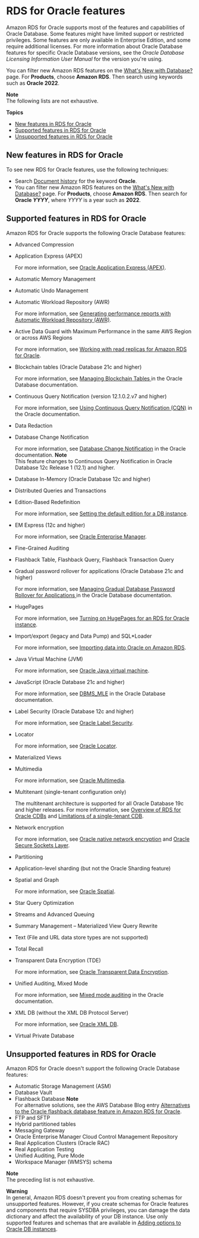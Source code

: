 # RDS for Oracle features<a name="Oracle.Concepts.FeatureSupport"></a>

Amazon RDS for Oracle supports most of the features and capabilities of Oracle Database\. Some features might have limited support or restricted privileges\. Some features are only available in Enterprise Edition, and some require additional licenses\. For more information about Oracle Database features for specific Oracle Database versions, see the *Oracle Database Licensing Information User Manual* for the version you're using\.

You can filter new Amazon RDS features on the [What's New with Database?](http://aws.amazon.com/about-aws/whats-new/database/) page\. For **Products**, choose **Amazon RDS**\. Then search using keywords such as **Oracle 2022**\.

**Note**  
The following lists are not exhaustive\.

**Topics**
+ [New features in RDS for Oracle](#Oracle.Concepts.FeatureSupport.new)
+ [Supported features in RDS for Oracle](#Oracle.Concepts.FeatureSupport.supported)
+ [Unsupported features in RDS for Oracle](#Oracle.Concepts.FeatureSupport.unsupported)

## New features in RDS for Oracle<a name="Oracle.Concepts.FeatureSupport.new"></a>

To see new RDS for Oracle features, use the following techniques:
+ Search [Document history](WhatsNew.md) for the keyword **Oracle**\.
+ You can filter new Amazon RDS features on the [What's New with Database?](http://aws.amazon.com/about-aws/whats-new/database/) page\. For **Products**, choose **Amazon RDS**\. Then search for **Oracle *YYYY***, where *YYYY* is a year such as **2022**\.

## Supported features in RDS for Oracle<a name="Oracle.Concepts.FeatureSupport.supported"></a>

Amazon RDS for Oracle supports the following Oracle Database features:
+ Advanced Compression
+ Application Express \(APEX\)

  For more information, see [Oracle Application Express \(APEX\)](Appendix.Oracle.Options.APEX.md)\.
+ Automatic Memory Management
+ Automatic Undo Management
+ Automatic Workload Repository \(AWR\)

  For more information, see [Generating performance reports with Automatic Workload Repository \(AWR\)](Appendix.Oracle.CommonDBATasks.Database.md#Appendix.Oracle.CommonDBATasks.AWR)\.
+ Active Data Guard with Maximum Performance in the same AWS Region or across AWS Regions

  For more information, see [Working with read replicas for Amazon RDS for Oracle](oracle-read-replicas.md)\.
+ Blockchain tables \(Oracle Database 21c and higher\)

  For more information, see [Managing Blockchain Tables ](https://docs.oracle.com/en/database/oracle/oracle-database/21/admin/managing-tables.html#GUID-43470B0C-DE4A-4640-9278-B066901C3926) in the Oracle Database documentation\.
+ Continuous Query Notification \(version 12\.1\.0\.2\.v7 and higher\)

  For more information, see [ Using Continuous Query Notification \(CQN\)](https://docs.oracle.com/en/database/oracle/oracle-database/19/adfns/cqn.html#GUID-373BAF72-3E63-42FE-8BEA-8A2AEFBF1C35) in the Oracle documentation\.
+ Data Redaction
+ Database Change Notification

  For more information, see [ Database Change Notification](https://docs.oracle.com/cd/E11882_01/java.112/e16548/dbchgnf.htm#JJDBC28815) in the Oracle documentation\.
**Note**  
This feature changes to Continuous Query Notification in Oracle Database 12c Release 1 \(12\.1\) and higher\.
+ Database In\-Memory \(Oracle Database 12c and higher\)
+ Distributed Queries and Transactions
+ Edition\-Based Redefinition

  For more information, see [Setting the default edition for a DB instance](Appendix.Oracle.CommonDBATasks.Database.md#Appendix.Oracle.CommonDBATasks.DefaultEdition)\.
+ EM Express \(12c and higher\)

  For more information, see [Oracle Enterprise Manager](Oracle.Options.OEM.md)\.
+ Fine\-Grained Auditing
+ Flashback Table, Flashback Query, Flashback Transaction Query
+ Gradual password rollover for applications \(Oracle Database 21c and higher\)

  For more information, see [Managing Gradual Database Password Rollover for Applications ](https://docs.oracle.com/en/database/oracle/oracle-database/19/dbseg/configuring-authentication.html#GUID-ACBA8DAE-C5B4-4811-A31D-53B97C50249B) in the Oracle Database documentation\.
+ HugePages

  For more information, see [Turning on HugePages for an RDS for Oracle instance](Oracle.Concepts.HugePages.md)\.
+ Import/export \(legacy and Data Pump\) and SQL\*Loader

  For more information, see [Importing data into Oracle on Amazon RDS](Oracle.Procedural.Importing.md)\.
+ Java Virtual Machine \(JVM\)

  For more information, see [Oracle Java virtual machine](oracle-options-java.md)\.
+ JavaScript \(Oracle Database 21c and higher\)

  For more information, see [DBMS\_MLE](https://docs.oracle.com/en/database/oracle/oracle-database/21/arpls/dbms_mle.html#GUID-3F5B47A5-2C73-4317-ACD7-E93AE8B8E301) in the Oracle Database documentation\.
+ Label Security \(Oracle Database 12c and higher\)

  For more information, see [Oracle Label Security](Oracle.Options.OLS.md)\.
+ Locator

  For more information, see [Oracle Locator](Oracle.Options.Locator.md)\.
+ Materialized Views
+ Multimedia

  For more information, see [Oracle Multimedia](Oracle.Options.Multimedia.md)\.
+ Multitenant \(single\-tenant configuration only\)

  The multitenant architecture is supported for all Oracle Database 19c and higher releases\. For more information, see [Overview of RDS for Oracle CDBs](oracle-multitenant.md#Oracle.Concepts.single-tenant) and [Limitations of a single\-tenant CDB](Oracle.Concepts.limitations.md#Oracle.Concepts.single-tenant-limitations)\.
+ Network encryption

  For more information, see [Oracle native network encryption](Appendix.Oracle.Options.NetworkEncryption.md) and [Oracle Secure Sockets Layer](Appendix.Oracle.Options.SSL.md)\.
+ Partitioning
+ Application\-level sharding \(but not the Oracle Sharding feature\)
+ Spatial and Graph

  For more information, see [Oracle Spatial](Oracle.Options.Spatial.md)\.
+ Star Query Optimization
+ Streams and Advanced Queuing
+ Summary Management – Materialized View Query Rewrite
+ Text \(File and URL data store types are not supported\)
+ Total Recall
+ Transparent Data Encryption \(TDE\)

  For more information, see [Oracle Transparent Data Encryption](Appendix.Oracle.Options.AdvSecurity.md)\.
+ Unified Auditing, Mixed Mode

  For more information, see [ Mixed mode auditing](https://docs.oracle.com/en/database/oracle/oracle-database/12.2/dbseg/introduction-to-auditing.html#GUID-4A3AEFC3-5422-4320-A048-8219EC96EAC1) in the Oracle documentation\.
+ XML DB \(without the XML DB Protocol Server\)

  For more information, see [Oracle XML DB](Appendix.Oracle.Options.XMLDB.md)\.
+ Virtual Private Database

## Unsupported features in RDS for Oracle<a name="Oracle.Concepts.FeatureSupport.unsupported"></a>

Amazon RDS for Oracle doesn't support the following Oracle Database features:
+ Automatic Storage Management \(ASM\)
+ Database Vault
+ Flashback Database
**Note**  
For alternative solutions, see the AWS Database Blog entry [Alternatives to the Oracle flashback database feature in Amazon RDS for Oracle](http://aws.amazon.com/blogs/database/alternatives-to-the-oracle-flashback-database-feature-in-amazon-rds-for-oracle/)\.
+ FTP and SFTP
+ Hybrid partitioned tables
+ Messaging Gateway
+ Oracle Enterprise Manager Cloud Control Management Repository
+ Real Application Clusters \(Oracle RAC\)
+ Real Application Testing
+ Unified Auditing, Pure Mode
+ Workspace Manager \(WMSYS\) schema

**Note**  
The preceding list is not exhaustive\.

**Warning**  
In general, Amazon RDS doesn't prevent you from creating schemas for unsupported features\. However, if you create schemas for Oracle features and components that require SYSDBA privileges, you can damage the data dictionary and affect the availability of your DB instance\. Use only supported features and schemas that are available in [Adding options to Oracle DB instances](Appendix.Oracle.Options.md)\.